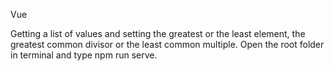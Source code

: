 Vue

Getting a list of values and setting the greatest or the least element, the greatest common divisor or the least common multiple. 
Open the root folder in terminal and type npm run serve.